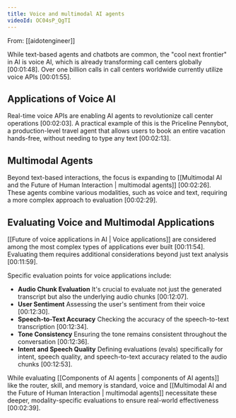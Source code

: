 ```yaml
---
title: Voice and multimodal AI agents
videoId: OC04sP_QgTI
---
```


From: [[aidotengineer]] <br/> 

While text-based agents and chatbots are common, the "cool next frontier" in AI is voice AI, which is already transforming call centers globally <a class="yt-timestamp" data-t="00:01:48">[00:01:48]</a>. Over one billion calls in call centers worldwide currently utilize voice APIs <a class="yt-timestamp" data-t="00:01:55">[00:01:55]</a>.

## Applications of Voice AI
Real-time voice APIs are enabling AI agents to revolutionize call center operations <a class="yt-timestamp" data-t="00:02:03">[00:02:03]</a>. A practical example of this is the Priceline Pennybot, a production-level travel agent that allows users to book an entire vacation hands-free, without needing to type any text <a class="yt-timestamp" data-t="00:02:13">[00:02:13]</a>.

## Multimodal Agents
Beyond text-based interactions, the focus is expanding to [[Multimodal AI and the Future of Human Interaction | multimodal agents]] <a class="yt-timestamp" data-t="00:02:26">[00:02:26]</a>. These agents combine various modalities, such as voice and text, requiring a more complex approach to evaluation <a class="yt-timestamp" data-t="00:02:29">[00:02:29]</a>.

## Evaluating Voice and Multimodal Applications
[[Future of voice applications in AI | Voice applications]] are considered among the most complex types of applications ever built <a class="yt-timestamp" data-t="00:11:54">[00:11:54]</a>. Evaluating them requires additional considerations beyond just text analysis <a class="yt-timestamp" data-t="00:11:59">[00:11:59]</a>.

Specific evaluation points for voice applications include:
*   **Audio Chunk Evaluation** It's crucial to evaluate not just the generated transcript but also the underlying audio chunks <a class="yt-timestamp" data-t="00:12:07">[00:12:07]</a>.
*   **User Sentiment** Assessing the user's sentiment from their voice <a class="yt-timestamp" data-t="00:12:30">[00:12:30]</a>.
*   **Speech-to-Text Accuracy** Checking the accuracy of the speech-to-text transcription <a class="yt-timestamp" data-t="00:12:34">[00:12:34]</a>.
*   **Tone Consistency** Ensuring the tone remains consistent throughout the conversation <a class="yt-timestamp" data-t="00:12:36">[00:12:36]</a>.
*   **Intent and Speech Quality** Defining evaluations (evals) specifically for intent, speech quality, and speech-to-text accuracy related to the audio chunks <a class="yt-timestamp" data-t="00:12:53">[00:12:53]</a>.

While evaluating [[Components of AI agents | components of AI agents]] like the router, skill, and memory is standard, voice and [[Multimodal AI and the Future of Human Interaction | multimodal agents]] necessitate these deeper, modality-specific evaluations to ensure real-world effectiveness <a class="yt-timestamp" data-t="00:02:39">[00:02:39]</a>.